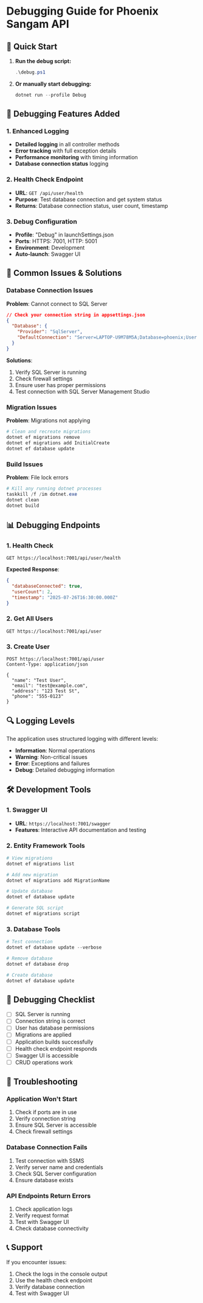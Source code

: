 # Debugging Guide for Phoenix Sangam API

## 🚀 Quick Start

1. **Run the debug script:**
   ```powershell
   .\debug.ps1
   ```

2. **Or manually start debugging:**
   ```powershell
   dotnet run --profile Debug
   ```

## 🔧 Debugging Features Added

### 1. Enhanced Logging
- **Detailed logging** in all controller methods
- **Error tracking** with full exception details
- **Performance monitoring** with timing information
- **Database connection status** logging

### 2. Health Check Endpoint
- **URL**: `GET /api/user/health`
- **Purpose**: Test database connection and get system status
- **Returns**: Database connection status, user count, timestamp

### 3. Debug Configuration
- **Profile**: "Debug" in launchSettings.json
- **Ports**: HTTPS: 7001, HTTP: 5001
- **Environment**: Development
- **Auto-launch**: Swagger UI

## 🐛 Common Issues & Solutions

### Database Connection Issues

**Problem**: Cannot connect to SQL Server
```json
// Check your connection string in appsettings.json
{
  "Database": {
    "Provider": "SqlServer",
    "DefaultConnection": "Server=LAPTOP-U9M78M5A;Database=phoenix;User Id=smart;Password=Abcd@1234;TrustServerCertificate=true;MultipleActiveResultSets=true"
  }
}
```

**Solutions**:
1. Verify SQL Server is running
2. Check firewall settings
3. Ensure user has proper permissions
4. Test connection with SQL Server Management Studio

### Migration Issues

**Problem**: Migrations not applying
```powershell
# Clean and recreate migrations
dotnet ef migrations remove
dotnet ef migrations add InitialCreate
dotnet ef database update
```

### Build Issues

**Problem**: File lock errors
```powershell
# Kill any running dotnet processes
taskkill /f /im dotnet.exe
dotnet clean
dotnet build
```

## 📊 Debugging Endpoints

### 1. Health Check
```http
GET https://localhost:7001/api/user/health
```

**Expected Response**:
```json
{
  "databaseConnected": true,
  "userCount": 2,
  "timestamp": "2025-07-26T16:30:00.000Z"
}
```

### 2. Get All Users
```http
GET https://localhost:7001/api/user
```

### 3. Create User
```http
POST https://localhost:7001/api/user
Content-Type: application/json

{
  "name": "Test User",
  "email": "test@example.com",
  "address": "123 Test St",
  "phone": "555-0123"
}
```

## 🔍 Logging Levels

The application uses structured logging with different levels:

- **Information**: Normal operations
- **Warning**: Non-critical issues
- **Error**: Exceptions and failures
- **Debug**: Detailed debugging information

## 🛠️ Development Tools

### 1. Swagger UI
- **URL**: `https://localhost:7001/swagger`
- **Features**: Interactive API documentation and testing

### 2. Entity Framework Tools
```powershell
# View migrations
dotnet ef migrations list

# Add new migration
dotnet ef migrations add MigrationName

# Update database
dotnet ef database update

# Generate SQL script
dotnet ef migrations script
```

### 3. Database Tools
```powershell
# Test connection
dotnet ef database update --verbose

# Remove database
dotnet ef database drop

# Create database
dotnet ef database update
```

## 📝 Debugging Checklist

- [ ] SQL Server is running
- [ ] Connection string is correct
- [ ] User has database permissions
- [ ] Migrations are applied
- [ ] Application builds successfully
- [ ] Health check endpoint responds
- [ ] Swagger UI is accessible
- [ ] CRUD operations work

## 🚨 Troubleshooting

### Application Won't Start
1. Check if ports are in use
2. Verify connection string
3. Ensure SQL Server is accessible
4. Check firewall settings

### Database Connection Fails
1. Test connection with SSMS
2. Verify server name and credentials
3. Check SQL Server configuration
4. Ensure database exists

### API Endpoints Return Errors
1. Check application logs
2. Verify request format
3. Test with Swagger UI
4. Check database connectivity

## 📞 Support

If you encounter issues:
1. Check the logs in the console output
2. Use the health check endpoint
3. Verify database connection
4. Test with Swagger UI 